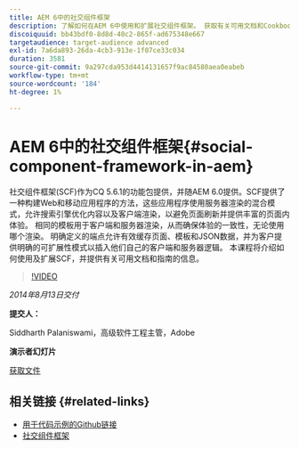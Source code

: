 ```yaml
---
title: AEM 6中的社交组件框架
description: 了解如何在AEM 6中使用和扩展社交组件框架。 获取有关可用文档和Cookbook的信息。
discoiquuid: bb43bdf0-8d8d-40c2-865f-ad675348e667
targetaudience: target-audience advanced
exl-id: 7a6da893-26da-4cb3-913e-1f07ce33c034
duration: 3581
source-git-commit: 9a297cda953d4414131657f9ac84580aea0eabeb
workflow-type: tm+mt
source-wordcount: '184'
ht-degree: 1%

---
```


# AEM 6中的社交组件框架{#social-component-framework-in-aem}

社交组件框架(SCF)作为CQ 5.6.1的功能包提供，并随AEM 6.0提供。SCF提供了一种构建Web和移动应用程序的方法，这些应用程序使用服务器渲染的混合模式，允许搜索引擎优化内容以及客户端渲染，以避免页面刷新并提供丰富的页面内体验。 相同的模板用于客户端和服务器渲染，从而确保体验的一致性，无论使用哪个渲染。 明确定义的端点允许有效缓存页面、模板和JSON数据，并为客户提供明确的可扩展性模式以插入他们自己的客户端和服务器逻辑。 本课程将介绍如何使用及扩展SCF，并提供有关可用文档和指南的信息。

>[!VIDEO](https://video.tv.adobe.com/v/19464/?quality=9)

*2014年8月13日交付*

**提交人：**

Siddharth Palaniswami，高级软件工程主管，Adobe

**演示者幻灯片**

[获取文件](assets/scf-gems.pdf)

## 相关链接 {#related-links}

* [用于代码示例的Github链接](https://github.com/Adobe-Marketing-Cloud/aem-scf-sample-components-extension)
* [社交组件框架](https://docs.adobe.com/content/docs/en/aem/6-0/develop/social-communities/scf.html)
